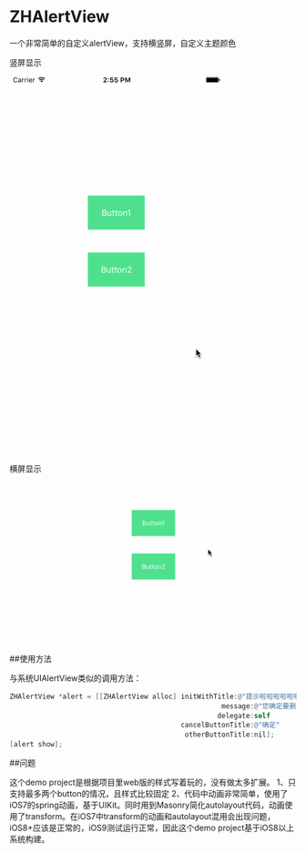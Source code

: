 # ZHAlertView

一个非常简单的自定义alertView，支持横竖屏，自定义主题颜色

竖屏显示

![image](https://github.com/mrarronz/ZHAlertView/raw/master/screenshot/portrait.gif)

横屏显示

![image](https://github.com/mrarronz/ZHAlertView/raw/master/screenshot/landscape.gif)


##使用方法

与系统UIAlertView类似的调用方法：

```objective-c
ZHAlertView *alert = [[ZHAlertView alloc] initWithTitle:@"提示啦啦啦啦啦啦啦"
                                                    message:@"您确定要删除吗？删除后将无法恢复"
                                                   delegate:self
                                          cancelButtonTitle:@"确定"
                                           otherButtonTitle:nil];
[alert show];
```

##问题

这个demo project是根据项目里web版的样式写着玩的，没有做太多扩展。
1、只支持最多两个button的情况，且样式比较固定
2、代码中动画非常简单，使用了iOS7的spring动画，基于UIKit。同时用到Masonry简化autolayout代码，动画使用了transform。在iOS7中transform的动画和autolayout混用会出现问题，iOS8+应该是正常的，iOS9测试运行正常，因此这个demo project基于iOS8以上系统构建。
